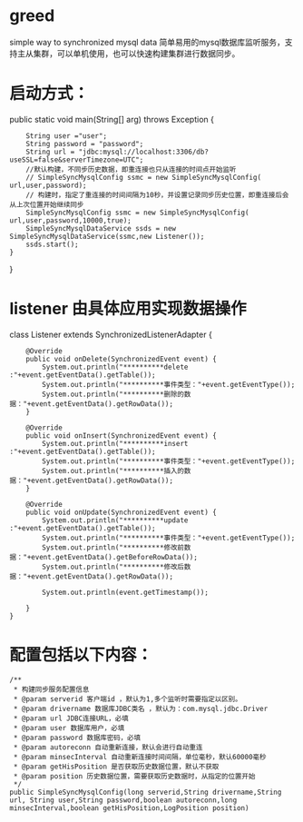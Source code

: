 # greed
simple way to synchronized mysql data
简单易用的mysql数据库监听服务，支持主从集群，可以单机使用，也可以快速构建集群进行数据同步。 

# 启动方式：
public static void main(String[] arg) throws Exception {

        String user ="user";
        String password = "password";
        String url = "jdbc:mysql://localhost:3306/db?useSSL=false&serverTimezone=UTC";
        //默认构建，不同步历史数据，即重连接也只从连接的时间点开始监听
        // SimpleSyncMysqlConfig ssmc = new SimpleSyncMysqlConfig( url,user,password);
        // 构建时，指定了重连接的时间间隔为10秒，并设置记录同步历史位置，即重连接后会从上次位置开始继续同步
        SimpleSyncMysqlConfig ssmc = new SimpleSyncMysqlConfig( url,user,password,10000,true);
        SimpleSyncMysqlDataService ssds = new SimpleSyncMysqlDataService(ssmc,new Listener());
        ssds.start();
    }
}

# listener 由具体应用实现数据操作
 class Listener extends SynchronizedListenerAdapter {

        @Override
        public void onDelete(SynchronizedEvent event) {
            System.out.println("**********delete :"+event.getEventData().getTable());
            System.out.println("**********事件类型："+event.getEventType());
            System.out.println("**********删除的数据："+event.getEventData().getRowData());
        }

        @Override
        public void onInsert(SynchronizedEvent event) {
            System.out.println("**********insert :"+event.getEventData().getTable());
            System.out.println("**********事件类型："+event.getEventType());
            System.out.println("**********插入的数据："+event.getEventData().getRowData());
        }

        @Override
        public void onUpdate(SynchronizedEvent event) {
            System.out.println("**********update :"+event.getEventData().getTable());
            System.out.println("**********事件类型："+event.getEventType());
            System.out.println("**********修改前数据："+event.getEventData().getBeforeRowData());
            System.out.println("**********修改后数据："+event.getEventData().getRowData());

            System.out.println(event.getTimestamp());

        }
    }
    
   # 配置包括以下内容：
    /**
     * 构建同步服务配置信息
     * @param serverid 客户端id ，默认为1,多个监听时需要指定以区别。
     * @param drivername 数据库JDBC类名 ，默认为：com.mysql.jdbc.Driver
     * @param url JDBC连接URL，必填
     * @param user 数据库用户，必填
     * @param password 数据库密码，必填
     * @param autoreconn 自动重新连接，默认会进行自动重连
     * @param minsecInterval 自动重新连接时间间隔，单位毫秒，默认60000毫秒
     * @param getHisPosition 是否获取历史数据位置，默认不获取
     * @param position 历史数据位置，需要获取历史数据时，从指定的位置开始
     */
    public SimpleSyncMysqlConfig(long serverid,String drivername,String url, String user,String password,boolean autoreconn,long minsecInterval,boolean getHisPosition,LogPosition position)
